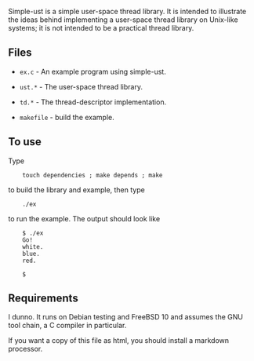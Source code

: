 Simple-ust is a simple user-space thread library.  It is intended to illustrate
the ideas behind implementing a user-space thread library on Unix-like systems;
it is not intended to be a practical thread library.

## Files

* `ex.c` - An example program using simple-ust.

* `ust.*` - The user-space thread library.

* `td.*` - The thread-descriptor implementation.

* `makefile` - build the example.

## To use

Type

		touch dependencies ; make depends ; make

to build the library and example, then type

		./ex

to run the example.  The output should look like

		$ ./ex
		Go!
		white.
		blue.
		red.

		$

## Requirements

I dunno.  It runs on Debian testing and FreeBSD 10 and assumes the GNU tool
chain, a C compiler in particular.

If you want a copy of this file as html, you should install a markdown
processor.
